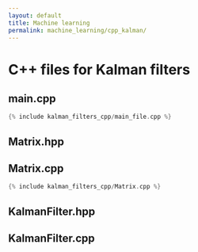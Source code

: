 ```yaml
---
layout: default
title: Machine learning
permalink: machine_learning/cpp_kalman/
---
```


# C++ files for Kalman filters

## main.cpp

```cpp
{% include kalman_filters_cpp/main_file.cpp %}
```
## Matrix.hpp

## Matrix.cpp

```cpp
{% include kalman_filters_cpp/Matrix.cpp %}
```

## KalmanFilter.hpp

## KalmanFilter.cpp
